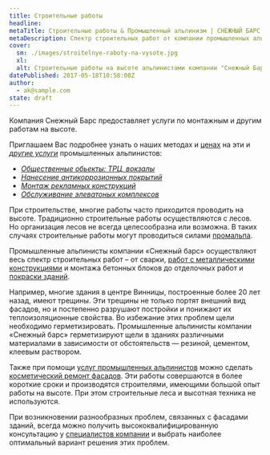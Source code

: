 ```yaml
---
title: Строительные работы
headline: 
metaTitle: Cтроительные работы & Промышленный альпинизм | СНЕЖНЫЙ БАРС
metaDescription: Спектр строительных работ от компании промышленных альпинистов Снежный Барс ☎+38 (096)555-30-92
cover:
  sm: ./images/stroitelnye-raboty-na-vysote.jpg
  xl: 
  alt: Строительные работы на высоте альпинистами компании "Снежный Барс"
datePublished: 2017-05-18T10:58:00Z
author:
  - ak@sample.com
state: draft
---
```


Компания Снежный Барс предоставляет услуги по монтажным и другим работам на высоте.

Приглашаем Вас подробнее узнать о наших методах и [ценах](/ru/prajs/) на эти и [_другие услуги_](/ru/tipy-obektov/) промышленных альпинистов:
- [_Общественные обьекты: ТРЦ, вокзалы_](/ru/tipy-obektov/obshhestvennye-obekty-trc-vokzaly/) 
- [_Нанесение антикоррозионных покрытий_](/ru/tipy-obektov/elektrostancii-ges-tes-aes/) 
- [_Монтаж рекламных конструкций_](/ru/services/montazh-i-demontazh-reklamnyx-konstrukcij-shhitov-i-bannerov/) 
- [_Обслуживание элеватоных комплексов_](/ru/tipy-obektov/elevatory-promyshlennye-cexa/)

При строительстве, многие работы часто приходится проводить на высоте. Традиционно строительные работы осуществляются с лесов. Но организация лесов не всегда целесообразна или возможна. В таких случаях строительные работы могут проводиться силами [промальпа](/ru/blog/promyshlennyi-alpinizm/ "Промышленный альпинизм").

Промышленные альпинисты компании «Снежный барс» осуществляют весь спектр строительных работ – от сварки, [работ с металлическими конструкциями](/ru/services/pokraska-metalla/) и монтажа бетонных блоков до отделочных работ и [покраски зданий](/ru/services/pokraska-betonnyh-konstrukcij/).

Например, многие здания в центре Винницы, построенные более 20 лет назад, имеют трещины. Эти трещины не только портят внешний вид фасадов, но и постепенно разрушают постройки и понижают их теплоизоляционные свойства. Во избежание этих проблем щели необходимо герметизировать. Промышленные альпинисты компании «Снежный барс» герметизируют щели в зданиях различными материалами в зависимости от обстоятельств — резиной, цементом, клеевым раствором.

Также при помощи [услуг промышленных альпинистов](/ru/services/) можно сделать [косметический ремонт фасадов](/ru/services/pokraska-fasada/ "Услуги опытных промышленных альпинистов по доступной цене"). Эти работы совершаются в более короткие сроки и производятся строителями, имеющими большой опыт работы на высоте. При этом строительные леса и высотная техника не используются.

При возникновении разнообразных проблем, связанных с фасадами зданий, всегда можно получить высококвалифицированную консультацию у [специалистов компании](/contacts/) и выбрать наиболее оптимальный вариант решения этих проблем.
